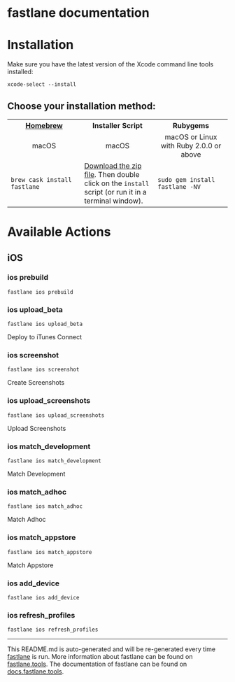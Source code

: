 fastlane documentation
================
# Installation

Make sure you have the latest version of the Xcode command line tools installed:

```
xcode-select --install
```

## Choose your installation method:

<table width="100%" >
<tr>
<th width="33%"><a href="http://brew.sh">Homebrew</a></td>
<th width="33%">Installer Script</td>
<th width="33%">Rubygems</td>
</tr>
<tr>
<td width="33%" align="center">macOS</td>
<td width="33%" align="center">macOS</td>
<td width="33%" align="center">macOS or Linux with Ruby 2.0.0 or above</td>
</tr>
<tr>
<td width="33%"><code>brew cask install fastlane</code></td>
<td width="33%"><a href="https://download.fastlane.tools">Download the zip file</a>. Then double click on the <code>install</code> script (or run it in a terminal window).</td>
<td width="33%"><code>sudo gem install fastlane -NV</code></td>
</tr>
</table>

# Available Actions
## iOS
### ios prebuild
```
fastlane ios prebuild
```

### ios upload_beta
```
fastlane ios upload_beta
```
Deploy to iTunes Connect
### ios screenshot
```
fastlane ios screenshot
```
Create Screenshots
### ios upload_screenshots
```
fastlane ios upload_screenshots
```
Upload Screenshots
### ios match_development
```
fastlane ios match_development
```
Match Development
### ios match_adhoc
```
fastlane ios match_adhoc
```
Match Adhoc
### ios match_appstore
```
fastlane ios match_appstore
```
Match Appstore
### ios add_device
```
fastlane ios add_device
```

### ios refresh_profiles
```
fastlane ios refresh_profiles
```


----

This README.md is auto-generated and will be re-generated every time [fastlane](https://fastlane.tools) is run.
More information about fastlane can be found on [fastlane.tools](https://fastlane.tools).
The documentation of fastlane can be found on [docs.fastlane.tools](https://docs.fastlane.tools).
